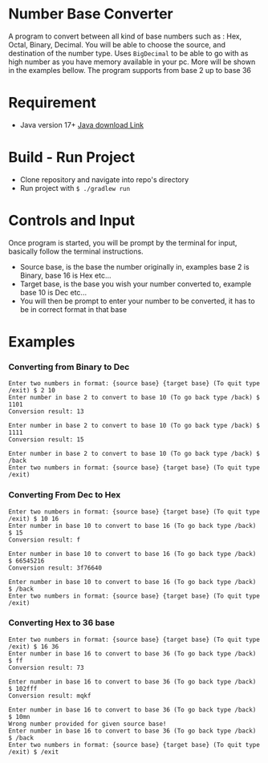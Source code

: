 # Number Base Converter

A program to convert between all kind of base numbers such as : Hex, Octal, Binary, Decimal.
You will be able to choose the source, and destination of the number type. Uses `BigDecimal` to be able to go with as high number as you have memory available in your pc.
More will be shown in the examples bellow. The program supports from base 2 up to base 36

# Requirement
- Java version 17+ <a href="https://www.oracle.com/de/java/technologies/downloads/">Java download Link</a>

# Build - Run Project
- Clone repository and navigate into repo's directory
- Run project with `$ ./gradlew run`

# Controls and Input
Once program is started, you will be prompt by the terminal for input, basically follow the terminal instructions.
- Source base, is the base the number originally in, examples base 2 is Binary, base 16 is Hex etc...
- Target base, is the base you wish your number converted to, example base 10 is Dec etc...
- You will then be prompt to enter your number to be converted, it has to be in correct format in that base

# Examples

### Converting from Binary to Dec
```console
Enter two numbers in format: {source base} {target base} (To quit type /exit) $ 2 10
Enter number in base 2 to convert to base 10 (To go back type /back) $ 1101
Conversion result: 13

Enter number in base 2 to convert to base 10 (To go back type /back) $ 1111
Conversion result: 15

Enter number in base 2 to convert to base 10 (To go back type /back) $ /back
Enter two numbers in format: {source base} {target base} (To quit type /exit) 
```

### Converting From Dec to Hex
```console
Enter two numbers in format: {source base} {target base} (To quit type /exit) $ 10 16
Enter number in base 10 to convert to base 16 (To go back type /back) $ 15
Conversion result: f

Enter number in base 10 to convert to base 16 (To go back type /back) $ 66545216
Conversion result: 3f76640

Enter number in base 10 to convert to base 16 (To go back type /back) $ /back
Enter two numbers in format: {source base} {target base} (To quit type /exit) 
```

### Converting Hex to 36 base
```console
Enter two numbers in format: {source base} {target base} (To quit type /exit) $ 16 36
Enter number in base 16 to convert to base 36 (To go back type /back) $ ff
Conversion result: 73

Enter number in base 16 to convert to base 36 (To go back type /back) $ 102fff
Conversion result: mqkf

Enter number in base 16 to convert to base 36 (To go back type /back) $ 10mn
Wrong number provided for given source base!
Enter number in base 16 to convert to base 36 (To go back type /back) $ /back
Enter two numbers in format: {source base} {target base} (To quit type /exit) $ /exit
```